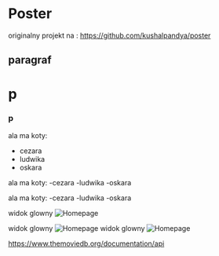 Poster
==============

originalny projekt na : https://github.com/kushalpandya/poster

## paragraf
# p
### p

ala ma koty:

- cezara
- ludwika
- oskara

ala ma koty:
-cezara
-ludwika
-oskara



ala ma koty:
-cezara
-ludwika
-oskara

widok glowny
![Homepage](http://i.imgur.com/LxkHPLY.png "opis")

widok glowny
![Homepage](http://i.imgur.com/LxkHPLY.png "opis")
widok glowny
![Homepage](http://i.imgur.com/LxkHPLY.png "opis")



https://www.themoviedb.org/documentation/api

